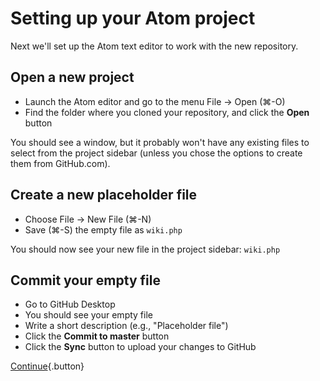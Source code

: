# Setting up your Atom project

Next we'll set up the Atom text editor to work with the new repository.

## Open a new project

* Launch the Atom editor and go to the menu File &rarr; Open (⌘-O)
* Find the folder where you cloned your repository, and click the __Open__ button

You should see a window, but it probably won't have any existing files to select from the project sidebar (unless you chose the options to create them from GitHub.com).

## Create a new placeholder file

* Choose File &rarr; New File (⌘-N)
* Save (⌘-S) the empty file as `wiki.php`

You should now see your new file in the project sidebar: `wiki.php`

## Commit your empty file

* Go to GitHub Desktop
* You should see your empty file
* Write a short description (e.g., "Placeholder file")
* Click the __Commit to master__ button
* Click the __Sync__ button to upload your changes to GitHub

[Continue](reading-data){.button}
